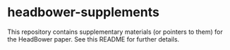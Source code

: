 # headbower-supplements
This repository contains supplementary materials (or pointers to them) for the HeadBower paper. See this README for further details.
